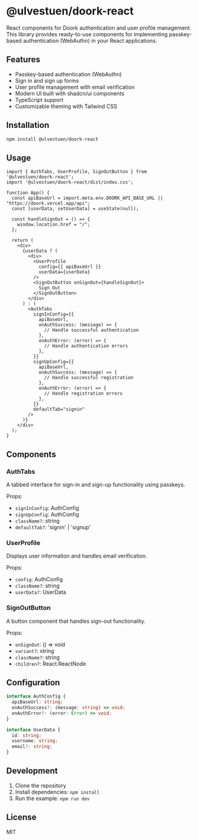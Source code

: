 # @ulvestuen/doork-react

React components for Doork authentication and user profile management. This library provides ready-to-use components for implementing passkey-based authentication (WebAuthn) in your React applications.

## Features

- Passkey-based authentication (WebAuthn)
- Sign in and sign up forms
- User profile management with email verification
- Modern UI built with shadcn/ui components
- TypeScript support
- Customizable theming with Tailwind CSS

## Installation

```bash
npm install @ulvestuen/doork-react
```

## Usage

```tsx
import { AuthTabs, UserProfile, SignOutButton } from '@ulvestuen/doork-react';
import '@ulvestuen/doork-react/dist/index.css';

function App() {
  const apiBaseUrl = import.meta.env.DOORK_API_BASE_URL || "https://doork.vercel.app/api";
  const [userData, setUserData] = useState(null);

  const handleSignOut = () => {
    window.location.href = "/";
  };

  return (
    <div>
      {userData ? (
        <div>
          <UserProfile 
            config={{ apiBaseUrl }}
            userData={userData}
          />
          <SignOutButton onSignOut={handleSignOut}>
            Sign Out
          </SignOutButton>
        </div>
      ) : (
        <AuthTabs 
          signInConfig={{
            apiBaseUrl,
            onAuthSuccess: (message) => {
              // Handle successful authentication
            },
            onAuthError: (error) => {
              // Handle authentication errors
            },
          }}
          signUpConfig={{
            apiBaseUrl,
            onAuthSuccess: (message) => {
              // Handle successful registration
            },
            onAuthError: (error) => {
              // Handle registration errors
            },
          }}
          defaultTab="signin"
        />
      )}
    </div>
  );
}
```

## Components

### AuthTabs
A tabbed interface for sign-in and sign-up functionality using passkeys.

Props:
- `signInConfig`: AuthConfig
- `signUpConfig`: AuthConfig
- `className?`: string
- `defaultTab?`: 'signin' | 'signup'

### UserProfile
Displays user information and handles email verification.

Props:
- `config`: AuthConfig
- `className?`: string
- `userData?`: UserData

### SignOutButton
A button component that handles sign-out functionality.

Props:
- `onSignOut`: () => void
- `variant?`: string
- `className?`: string
- `children?`: React.ReactNode

## Configuration

```typescript
interface AuthConfig {
  apiBaseUrl: string;
  onAuthSuccess?: (message: string) => void;
  onAuthError?: (error: Error) => void;
}

interface UserData {
  id: string;
  username: string;
  email?: string;
}
```

## Development

1. Clone the repository
2. Install dependencies: `npm install`
3. Run the example: `npm run dev`

## License

MIT
